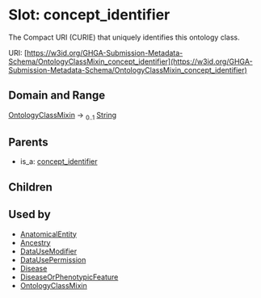 
# Slot: concept_identifier


The Compact URI (CURIE) that uniquely identifies this ontology class.

URI: [https://w3id.org/GHGA-Submission-Metadata-Schema/OntologyClassMixin_concept_identifier](https://w3id.org/GHGA-Submission-Metadata-Schema/OntologyClassMixin_concept_identifier)


## Domain and Range

[OntologyClassMixin](OntologyClassMixin.md) &#8594;  <sub>0..1</sub> [String](types/String.md)

## Parents

 *  is_a: [concept_identifier](concept_identifier.md)

## Children


## Used by

 * [AnatomicalEntity](AnatomicalEntity.md)
 * [Ancestry](Ancestry.md)
 * [DataUseModifier](DataUseModifier.md)
 * [DataUsePermission](DataUsePermission.md)
 * [Disease](Disease.md)
 * [DiseaseOrPhenotypicFeature](DiseaseOrPhenotypicFeature.md)
 * [OntologyClassMixin](OntologyClassMixin.md)
